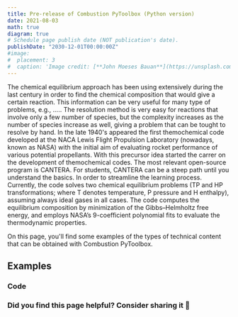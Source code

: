 ```yaml
---
title: Pre-release of Combustion PyToolbox (Python version)
date: 2021-08-03
math: true
diagram: true
# Schedule page publish date (NOT publication's date).
publishDate: "2030-12-01T00:00:00Z"
#image:
#  placement: 3
#  caption: 'Image credit: [**John Moeses Bauan**](https://unsplash.com/photos/OGZtQF8iC0g)'
---
```


The chemical equilibrium approach has been using extensively during the last century in order to find the chemical composition that would give a certain reaction.
This information can be very useful for many type of problems, e.g., .....
The resolution method is very easy for reactions that involve only a few number of species, but the complexity increases as the number of species increase as well, giving a problem that can be tought to resolve by hand.
In the late 1940's appeared the first themochemical code developed at the NACA Lewis Flight Propulsion Laboratory (nowadays, known as NASA) with the initial aim of evaluating rocket performance of various potential propellants.
With this precursor idea started the carrer on the development of themochemical codes. The most relevant open-source program is CANTERA. For students, CANTERA can be a steep path until you understand the basics.
In order to streamline the learning process. Currently, the code solves two chemical equilibrium problems (TP and HP transformations; where T denotes temperature, P pressure and H enthalpy), assuming always ideal gases in all cases.
The code computes the equilibrium composition by minimization of the Gibbs–Helmholtz free energy, and employs NASA’s 9-coefficient polynomial fits to evaluate the thermodynamic properties.



On this page, you'll find some examples of the types of technical content that can be obtained with Combustion PyToolbox.

## Examples

### Code

### Did you find this page helpful? Consider sharing it 🙌
